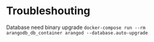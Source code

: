 # Troubleshouting

Database need binary upgrade
`docker-compose run --rm arangodb_db_container arangod --database.auto-upgrade`
